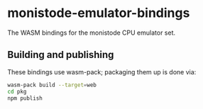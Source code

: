 # monistode-emulator-bindings

The WASM bindings for the monistode CPU emulator set.

## Building and publishing

These bindings use wasm-pack; packaging them up is done via:

```sh
wasm-pack build --target=web
cd pkg
npm publish
```
